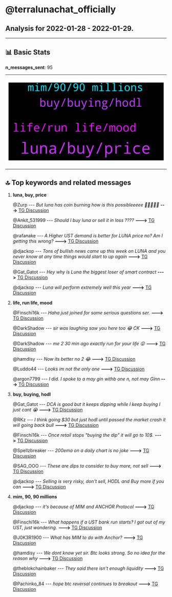 # **@terralunachat_officially**
 ## Analysis for **2022-01-28** - **2022-01-29**.

---

## 📊 **Basic Stats**

**n_messages_sent**: 95

---
![wordcloud](terralunachat_officially_1Days_wordcloud.png)

---


## 🔝 **Top keywords and related messages**

1. **luna, buy, price**

    @Zurp --- *But luna has coin burning how is this possibleeeee 🤯😳😳😳😉* **--->** [TG Discussion](https://t.me/terralunachat_officially/24818)

    @Ankit_531999 --- *Should I buy luna or sell it in loss ????* **--->** [TG Discussion](https://t.me/terralunachat_officially/24749)

    @rafanake --- *A Higher UST demand is better for LUNA price no? Am I getting this wrong?* **--->** [TG Discussion](https://t.me/terralunachat_officially/24828)

    @djackop --- *Tons of bullish news came up this week on LUNA and you never know at any time things would start to up again* **--->** [TG Discussion](https://t.me/terralunachat_officially/24759)

    @Gat_Gatot --- *Hey why is Luna the biggest loser of smart contract* **--->** [TG Discussion](https://t.me/terralunachat_officially/24782)

    @djackop --- *Luna will perform extremely well this year* **--->** [TG Discussion](https://t.me/terralunachat_officially/24761)

2. **life, run life, mood**

    @Finschi16k --- *Haha just joined for some serious questions ser.* **--->** [TG Discussion](https://t.me/terralunachat_officially/24791)

    @DarkShadow --- *sir was laughing saw you here too 😂 CK* **--->** [TG Discussion](https://t.me/terralunachat_officially/24790)

    @DarkShadow --- *me 2 30 min ago exactly run for your life 😛* **--->** [TG Discussion](https://t.me/terralunachat_officially/24793)

    @hamdisy --- *Now its better no 2 😂* **--->** [TG Discussion](https://t.me/terralunachat_officially/24772)

    @Luddo44 --- *Looks im not the only one* **--->** [TG Discussion](https://t.me/terralunachat_officially/24736)

    @argon7799 --- *I did. I spoke to a may gin withb one n, not may Ginn* **--->** [TG Discussion](https://t.me/terralunachat_officially/24674)

3. **buy, buying, hodl**

    @Gat_Gatot --- *DCA is good but it keeps dipping while I keep buying I just cant 😭* **--->** [TG Discussion](https://t.me/terralunachat_officially/24794)

    @RKz --- *I think going $30 but just hodl until passed the market crash it will going back bull* **--->** [TG Discussion](https://t.me/terralunachat_officially/24812)

    @Finschi16k --- *Once retail stops "buying the dip" it will go to 10$.* **--->** [TG Discussion](https://t.me/terralunachat_officially/24796)

    @Spellzbreaker --- *200ema on a daily chart is no joke* **--->** [TG Discussion](https://t.me/terralunachat_officially/24778)

    @SAG_OOO --- *These are dips to consider to buy more, not sell* **--->** [TG Discussion](https://t.me/terralunachat_officially/24747)

    @djackop --- *Selling is very risky, don't sell, HODL and Buy more if you can* **--->** [TG Discussion](https://t.me/terralunachat_officially/24760)

4. **mim, 90, 90 millions**

    @djackop --- *it's because of MIM and ANCHOR Protocol* **--->** [TG Discussion](https://t.me/terralunachat_officially/24723)

    @Finschi16k --- *What happens if a UST bank run starts? I got out of my UST, just wondering.* **--->** [TG Discussion](https://t.me/terralunachat_officially/24787)

    @J0K3R1900 --- *What has MIM to do with Anchor?* **--->** [TG Discussion](https://t.me/terralunachat_officially/24734)

    @hamdisy --- *We dont know yet sir. Btc looks strong. So no idea for the reason why* **--->** [TG Discussion](https://t.me/terralunachat_officially/24836)

    @theblokchainbaker --- *They said there isn't enough liquidity* **--->** [TG Discussion](https://t.me/terralunachat_officially/24800)

    @Pachinko_84 --- *hope btc reversal continues to breakout* **--->** [TG Discussion](https://t.me/terralunachat_officially/24780)

